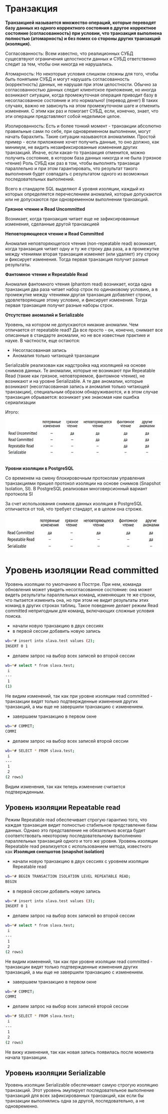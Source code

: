 # Транзакция 

****Транзакцией называется множество операций, которые переводят базу данных из одного корректного состояния в другое корректное состояние (согласованность) при условии, что транзакция выполнена полностью (атомарность) и без помех со стороны других транзакций (изоляция).****

Согласованность:
Всем известно, что реалиционных СУБД сущесвтвуют ограничения целостности данных и СУБД ответственно следит за тем, чтобы они никогда не нарушались.

Атомарность:
Но некоторые условия слишком сложны для того, чтобы быть понятыми СУБД и могут нарушать согласованность (корректность) данных, не нарушая при этом целостности.
Обычно за согласованностью данных следит клиентское приложение, но иногда возникают ситуации, когда промежуточная операция приводит базу в несогласованное состояние и это нормально! (перевод денег)
В таких случаях, важно не зависнуть на этом промежуточном шаге и отменить изменения. С этим как раз и помогает СУБД, если, конечно, знает, что эти операции представляют собой неделимое целое.

Изолированность:
Есть и более тонкий момент - транзакции абсолютно правильные сами по себе, при одновременном выполнении, могут начать барахлить. Такие ситуации называются аномалиями.
Простой пример - если приложение хочет получить данные, то оно должно, как минимум, не видить незаификсированные изменения других транзакций. Иначе, если какая-то транзакция отменится, можно получить состояние, в котором база данных никогда и не была (грязное чтение)
Роль СУБД как раз в том, чтобы выполнять транзакци параллельно и при этом гарантировать, что результат такого выполнения будет совпадать с результатом одного из возможных последовательных выполнений.


Всего в стандарте SQL выделяют 4 уровня изоляции, каждый из которых определяется перечеслением аномалий, которые допускаются или не допускаются при одновременном выполнении транзакций.

**Грязное чтение и Read Uncommitted**

Возникает, когда транзакция читает еще не зафиксированные изменения, сделанные другой транзакцией

**Неповторяющееся чтение и Read Committed**

Аномалия неповторяющегося чтения (non-repeatable read) возникает, когда транзакция читает одну и ту же строку два раза, а в промежутке между чтениями вторая транзакция изменяет (или удаляет) эту строку и фиксирует изменения. Тогда первая транзакция получит разные результаты.

**Фантомное чтение и Repeatable Read**

Аномалия фантомного чтения (phantom read) возникает, когда одна транзакция два раза читает набор строк по одинаковому условию, а в промежутке между чтениями другая транзакция добавляет строки, удовлетворяющие этому условию, и фиксирует изменения. Тогда первая транзакция получит разные наборы строк.

**Отсутствие аномалий и Serializable**

Уровень, на котором не допускаются никакие аномалии. Чем отличается от repeatable read? Да все просто - он, конечно, снимает все описанные в стандарте аномалии, но не все известные практике и науке. В частности, еще остаются:
- Несогласованная запись 
- Аномалия только читающей транзакции

Serializable реализован как надстройка над изоляцией на основе снимков данных. Те аномалии, которые не возникают при Repeatable Read (такие как грязное, неповторяемое, фантомное чтение), не возникают и на уровне Serializable. А те две аномалии, которые возникают (несогласованная запись и аномалия только читающей транзакции), специальным образом обнаруживаются, и в этом случае транзакция обрывается: возникает уже знакомая нам ошибка сериализации

Итого:
![img.png](imgs/img.png)

**Уровни изоляции в PostgreSQL**

Со временем на смену блокировочным протоколам управления транзакциями пришел протокол изоляции на основе снимков (Snapshot Isolation, SI). В PostgreSQL реализован многоверсионный вариант протокола SI

За счет использования снимков данных изоляция в PostgreSQL отличается от той, что требует стандарт, и в целом она строже.

![img_1.png](imgs/img_1.png)


# Уровень изоляции Read committed

Уровень изоляции по умолчанию в Постгре. При нем, команда обновления может увидеть несогласованное состояние: она может видеть результаты параллельных команд, изменяющих те же строки, что пытается изменить она, но при этом не видит результаты этих команд в других строках таблиц. Такое поведение делает режим Read committed непригодным для команд, включающих сложные условия поиска.
- начали новую транзакцию в двух сессиях
- в первой сессии добавить новую запись
```bash
wb=*# insert into slava.test values (2);
INSERT 0 1
```
- делаем запрос на выбор всех записей во второй сессии
```bash
wb=*# select * from slava.test;
 i
---
 1
(1)
```
Не видим изменений, так как  при уровне изоляции read committed - транзакции видят только подтвержденные изменения других транзакций, а мы еще не завершили транзакцию с изменением.
- завершаем транзакцию в первом окне
```bash
wb=*# COMMIT;
COMMI
```
- делаем запрос на выбор всех записей второй сессии
```bash
wb=*# SELECT * FROM slava.test;
 i
---
 1
 2
(2 rows)
```
Видим изменения, так как теперь изменение считается подтвержденным.

## Уровень изоляции Repeatable read

Режим Repeatable read обеспечивает строгую гарантию того, что каждая транзакция видит полностью стабильное представление базы данных. Однако это представление не обязательно всегда будет соответствовать некоторому последовательному выполнению параллельных транзакций одного и того же уровня. Уровень изоляции Repeatable read реализуется с использованием метода, известного как **Изоляция снепшотов (snapshot isolation)**

- начали новую транзакцию в двух сессиях с уровнем изоляции Repeatable read
```bash
wb=*# BEGIN TRANSACTION ISOLATION LEVEL REPEATABLE READ;
BEGIN
```
- в первой сессии добавить новую запись
```bash
wb=*# insert into slava.test values (3);
INSERT 0 1
```
- делаем запрос на выбор всех записей во второй сессии
```bash
wb=*# select * from slava.test;
 i
---
 1
 2
(2 rows)
```
Не видим изменений, так как  при уровне изоляции read committed - транзакции видят только подтвержденные изменения других транзакций, а мы еще не завершили транзакцию с изменением.
- завершаем транзакцию в первом окне
```bash
wb=*# COMMIT;
COMMI
```
- делаем запрос на выбор всех записей второй сессии
```bash
wb=*# SELECT * FROM slava.test;
 i
---
 1
 2
(2 rows)
```
Не вижу изменения, так как новая запись появилась после момента начала транзакции.

## Уровень изоляции Serializable[](https://docs.arenadata.io/ru/ADPG/current/concept/concurrency-control/transaction-isolation-lvls.html#%D1%83%D1%80%D0%BE%D0%B2%D0%B5%D0%BD%D1%8C-%D0%B8%D0%B7%D0%BE%D0%BB%D1%8F%D1%86%D0%B8%D0%B8-serializable)

Уровень изоляции Serializable обеспечивает самую строгую изоляцию транзакций. Этот уровень эмулирует последовательное выполнение транзакций для всех зафиксированных транзакций, как если бы транзакции выполнялись одна за другой, последовательно, а не одновременно.
